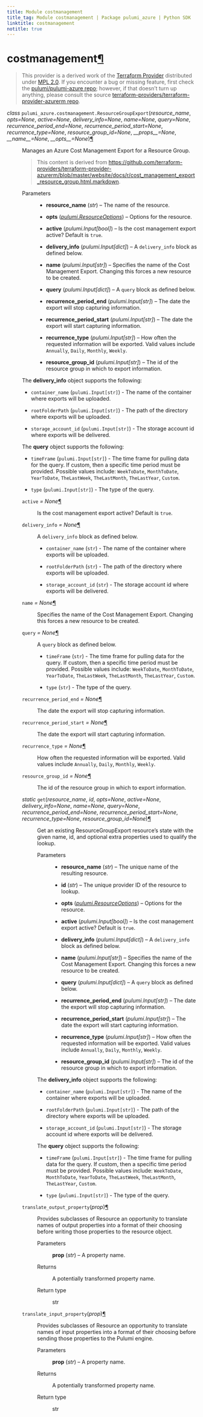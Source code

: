 ```yaml
---
title: Module costmanagement
title_tag: Module costmanagement | Package pulumi_azure | Python SDK
linktitle: costmanagement
notitle: true
---
```


<div class="section" id="costmanagement">
<h1>costmanagement<a class="headerlink" href="#costmanagement" title="Permalink to this headline">¶</a></h1>
<blockquote>
<div><p>This provider is a derived work of the <a class="reference external" href="https://github.com/terraform-providers/terraform-provider-azurerm">Terraform Provider</a> distributed under
<a class="reference external" href="https://www.mozilla.org/en-US/MPL/2.0/">MPL 2.0</a>. If you encounter a bug or missing feature, first check the
<a class="reference external" href="https://github.com/pulumi/pulumi-azure/issues">pulumi/pulumi-azure repo</a>; however, if that doesn’t turn up
anything, please consult the source <a class="reference external" href="https://github.com/terraform-providers/terraform-provider-azurerm/issues">terraform-providers/terraform-provider-azurerm repo</a>.</p>
</div></blockquote>
<span class="target" id="module-pulumi_azure.costmanagement"></span><dl class="class">
<dt id="pulumi_azure.costmanagement.ResourceGroupExport">
<em class="property">class </em><code class="sig-prename descclassname">pulumi_azure.costmanagement.</code><code class="sig-name descname">ResourceGroupExport</code><span class="sig-paren">(</span><em class="sig-param">resource_name</em>, <em class="sig-param">opts=None</em>, <em class="sig-param">active=None</em>, <em class="sig-param">delivery_info=None</em>, <em class="sig-param">name=None</em>, <em class="sig-param">query=None</em>, <em class="sig-param">recurrence_period_end=None</em>, <em class="sig-param">recurrence_period_start=None</em>, <em class="sig-param">recurrence_type=None</em>, <em class="sig-param">resource_group_id=None</em>, <em class="sig-param">__props__=None</em>, <em class="sig-param">__name__=None</em>, <em class="sig-param">__opts__=None</em><span class="sig-paren">)</span><a class="headerlink" href="#pulumi_azure.costmanagement.ResourceGroupExport" title="Permalink to this definition">¶</a></dt>
<dd><p>Manages an Azure Cost Management Export for a Resource Group.</p>
<blockquote>
<div><p>This content is derived from <a class="reference external" href="https://github.com/terraform-providers/terraform-provider-azurerm/blob/master/website/docs/r/cost_management_export_resource_group.html.markdown">https://github.com/terraform-providers/terraform-provider-azurerm/blob/master/website/docs/r/cost_management_export_resource_group.html.markdown</a>.</p>
</div></blockquote>
<dl class="field-list simple">
<dt class="field-odd">Parameters</dt>
<dd class="field-odd"><ul class="simple">
<li><p><strong>resource_name</strong> (<em>str</em>) – The name of the resource.</p></li>
<li><p><strong>opts</strong> (<a class="reference internal" href="../../pulumi/#pulumi.ResourceOptions" title="pulumi.ResourceOptions"><em>pulumi.ResourceOptions</em></a>) – Options for the resource.</p></li>
<li><p><strong>active</strong> (<em>pulumi.Input</em><em>[</em><em>bool</em><em>]</em>) – Is the cost management export active? Default is <code class="docutils literal notranslate"><span class="pre">true</span></code>.</p></li>
<li><p><strong>delivery_info</strong> (<em>pulumi.Input</em><em>[</em><em>dict</em><em>]</em>) – A <code class="docutils literal notranslate"><span class="pre">delivery_info</span></code> block as defined below.</p></li>
<li><p><strong>name</strong> (<em>pulumi.Input</em><em>[</em><em>str</em><em>]</em>) – Specifies the name of the Cost Management Export. Changing this forces a new resource to be created.</p></li>
<li><p><strong>query</strong> (<em>pulumi.Input</em><em>[</em><em>dict</em><em>]</em>) – A <code class="docutils literal notranslate"><span class="pre">query</span></code> block as defined below.</p></li>
<li><p><strong>recurrence_period_end</strong> (<em>pulumi.Input</em><em>[</em><em>str</em><em>]</em>) – The date the export will stop capturing information.</p></li>
<li><p><strong>recurrence_period_start</strong> (<em>pulumi.Input</em><em>[</em><em>str</em><em>]</em>) – The date the export will start capturing information.</p></li>
<li><p><strong>recurrence_type</strong> (<em>pulumi.Input</em><em>[</em><em>str</em><em>]</em>) – How often the requested information will be exported. Valid values include <code class="docutils literal notranslate"><span class="pre">Annually</span></code>, <code class="docutils literal notranslate"><span class="pre">Daily</span></code>, <code class="docutils literal notranslate"><span class="pre">Monthly</span></code>, <code class="docutils literal notranslate"><span class="pre">Weekly</span></code>.</p></li>
<li><p><strong>resource_group_id</strong> (<em>pulumi.Input</em><em>[</em><em>str</em><em>]</em>) – The id of the resource group in which to export information.</p></li>
</ul>
</dd>
</dl>
<p>The <strong>delivery_info</strong> object supports the following:</p>
<ul class="simple">
<li><p><code class="docutils literal notranslate"><span class="pre">container_name</span></code> (<code class="docutils literal notranslate"><span class="pre">pulumi.Input[str]</span></code>) - The name of the container where exports will be uploaded.</p></li>
<li><p><code class="docutils literal notranslate"><span class="pre">rootFolderPath</span></code> (<code class="docutils literal notranslate"><span class="pre">pulumi.Input[str]</span></code>) - The path of the directory where exports will be uploaded.</p></li>
<li><p><code class="docutils literal notranslate"><span class="pre">storage_account_id</span></code> (<code class="docutils literal notranslate"><span class="pre">pulumi.Input[str]</span></code>) - The storage account id where exports will be delivered.</p></li>
</ul>
<p>The <strong>query</strong> object supports the following:</p>
<ul class="simple">
<li><p><code class="docutils literal notranslate"><span class="pre">timeFrame</span></code> (<code class="docutils literal notranslate"><span class="pre">pulumi.Input[str]</span></code>) - The time frame for pulling data for the query. If custom, then a specific time period must be provided. Possible values include: <code class="docutils literal notranslate"><span class="pre">WeekToDate</span></code>, <code class="docutils literal notranslate"><span class="pre">MonthToDate</span></code>, <code class="docutils literal notranslate"><span class="pre">YearToDate</span></code>, <code class="docutils literal notranslate"><span class="pre">TheLastWeek</span></code>, <code class="docutils literal notranslate"><span class="pre">TheLastMonth</span></code>, <code class="docutils literal notranslate"><span class="pre">TheLastYear</span></code>, <code class="docutils literal notranslate"><span class="pre">Custom</span></code>.</p></li>
<li><p><code class="docutils literal notranslate"><span class="pre">type</span></code> (<code class="docutils literal notranslate"><span class="pre">pulumi.Input[str]</span></code>) - The type of the query.</p></li>
</ul>
<dl class="attribute">
<dt id="pulumi_azure.costmanagement.ResourceGroupExport.active">
<code class="sig-name descname">active</code><em class="property"> = None</em><a class="headerlink" href="#pulumi_azure.costmanagement.ResourceGroupExport.active" title="Permalink to this definition">¶</a></dt>
<dd><p>Is the cost management export active? Default is <code class="docutils literal notranslate"><span class="pre">true</span></code>.</p>
</dd></dl>

<dl class="attribute">
<dt id="pulumi_azure.costmanagement.ResourceGroupExport.delivery_info">
<code class="sig-name descname">delivery_info</code><em class="property"> = None</em><a class="headerlink" href="#pulumi_azure.costmanagement.ResourceGroupExport.delivery_info" title="Permalink to this definition">¶</a></dt>
<dd><p>A <code class="docutils literal notranslate"><span class="pre">delivery_info</span></code> block as defined below.</p>
<ul class="simple">
<li><p><code class="docutils literal notranslate"><span class="pre">container_name</span></code> (<code class="docutils literal notranslate"><span class="pre">str</span></code>) - The name of the container where exports will be uploaded.</p></li>
<li><p><code class="docutils literal notranslate"><span class="pre">rootFolderPath</span></code> (<code class="docutils literal notranslate"><span class="pre">str</span></code>) - The path of the directory where exports will be uploaded.</p></li>
<li><p><code class="docutils literal notranslate"><span class="pre">storage_account_id</span></code> (<code class="docutils literal notranslate"><span class="pre">str</span></code>) - The storage account id where exports will be delivered.</p></li>
</ul>
</dd></dl>

<dl class="attribute">
<dt id="pulumi_azure.costmanagement.ResourceGroupExport.name">
<code class="sig-name descname">name</code><em class="property"> = None</em><a class="headerlink" href="#pulumi_azure.costmanagement.ResourceGroupExport.name" title="Permalink to this definition">¶</a></dt>
<dd><p>Specifies the name of the Cost Management Export. Changing this forces a new resource to be created.</p>
</dd></dl>

<dl class="attribute">
<dt id="pulumi_azure.costmanagement.ResourceGroupExport.query">
<code class="sig-name descname">query</code><em class="property"> = None</em><a class="headerlink" href="#pulumi_azure.costmanagement.ResourceGroupExport.query" title="Permalink to this definition">¶</a></dt>
<dd><p>A <code class="docutils literal notranslate"><span class="pre">query</span></code> block as defined below.</p>
<ul class="simple">
<li><p><code class="docutils literal notranslate"><span class="pre">timeFrame</span></code> (<code class="docutils literal notranslate"><span class="pre">str</span></code>) - The time frame for pulling data for the query. If custom, then a specific time period must be provided. Possible values include: <code class="docutils literal notranslate"><span class="pre">WeekToDate</span></code>, <code class="docutils literal notranslate"><span class="pre">MonthToDate</span></code>, <code class="docutils literal notranslate"><span class="pre">YearToDate</span></code>, <code class="docutils literal notranslate"><span class="pre">TheLastWeek</span></code>, <code class="docutils literal notranslate"><span class="pre">TheLastMonth</span></code>, <code class="docutils literal notranslate"><span class="pre">TheLastYear</span></code>, <code class="docutils literal notranslate"><span class="pre">Custom</span></code>.</p></li>
<li><p><code class="docutils literal notranslate"><span class="pre">type</span></code> (<code class="docutils literal notranslate"><span class="pre">str</span></code>) - The type of the query.</p></li>
</ul>
</dd></dl>

<dl class="attribute">
<dt id="pulumi_azure.costmanagement.ResourceGroupExport.recurrence_period_end">
<code class="sig-name descname">recurrence_period_end</code><em class="property"> = None</em><a class="headerlink" href="#pulumi_azure.costmanagement.ResourceGroupExport.recurrence_period_end" title="Permalink to this definition">¶</a></dt>
<dd><p>The date the export will stop capturing information.</p>
</dd></dl>

<dl class="attribute">
<dt id="pulumi_azure.costmanagement.ResourceGroupExport.recurrence_period_start">
<code class="sig-name descname">recurrence_period_start</code><em class="property"> = None</em><a class="headerlink" href="#pulumi_azure.costmanagement.ResourceGroupExport.recurrence_period_start" title="Permalink to this definition">¶</a></dt>
<dd><p>The date the export will start capturing information.</p>
</dd></dl>

<dl class="attribute">
<dt id="pulumi_azure.costmanagement.ResourceGroupExport.recurrence_type">
<code class="sig-name descname">recurrence_type</code><em class="property"> = None</em><a class="headerlink" href="#pulumi_azure.costmanagement.ResourceGroupExport.recurrence_type" title="Permalink to this definition">¶</a></dt>
<dd><p>How often the requested information will be exported. Valid values include <code class="docutils literal notranslate"><span class="pre">Annually</span></code>, <code class="docutils literal notranslate"><span class="pre">Daily</span></code>, <code class="docutils literal notranslate"><span class="pre">Monthly</span></code>, <code class="docutils literal notranslate"><span class="pre">Weekly</span></code>.</p>
</dd></dl>

<dl class="attribute">
<dt id="pulumi_azure.costmanagement.ResourceGroupExport.resource_group_id">
<code class="sig-name descname">resource_group_id</code><em class="property"> = None</em><a class="headerlink" href="#pulumi_azure.costmanagement.ResourceGroupExport.resource_group_id" title="Permalink to this definition">¶</a></dt>
<dd><p>The id of the resource group in which to export information.</p>
</dd></dl>

<dl class="method">
<dt id="pulumi_azure.costmanagement.ResourceGroupExport.get">
<em class="property">static </em><code class="sig-name descname">get</code><span class="sig-paren">(</span><em class="sig-param">resource_name</em>, <em class="sig-param">id</em>, <em class="sig-param">opts=None</em>, <em class="sig-param">active=None</em>, <em class="sig-param">delivery_info=None</em>, <em class="sig-param">name=None</em>, <em class="sig-param">query=None</em>, <em class="sig-param">recurrence_period_end=None</em>, <em class="sig-param">recurrence_period_start=None</em>, <em class="sig-param">recurrence_type=None</em>, <em class="sig-param">resource_group_id=None</em><span class="sig-paren">)</span><a class="headerlink" href="#pulumi_azure.costmanagement.ResourceGroupExport.get" title="Permalink to this definition">¶</a></dt>
<dd><p>Get an existing ResourceGroupExport resource’s state with the given name, id, and optional extra
properties used to qualify the lookup.</p>
<dl class="field-list simple">
<dt class="field-odd">Parameters</dt>
<dd class="field-odd"><ul class="simple">
<li><p><strong>resource_name</strong> (<em>str</em>) – The unique name of the resulting resource.</p></li>
<li><p><strong>id</strong> (<em>str</em>) – The unique provider ID of the resource to lookup.</p></li>
<li><p><strong>opts</strong> (<a class="reference internal" href="../../pulumi/#pulumi.ResourceOptions" title="pulumi.ResourceOptions"><em>pulumi.ResourceOptions</em></a>) – Options for the resource.</p></li>
<li><p><strong>active</strong> (<em>pulumi.Input</em><em>[</em><em>bool</em><em>]</em>) – Is the cost management export active? Default is <code class="docutils literal notranslate"><span class="pre">true</span></code>.</p></li>
<li><p><strong>delivery_info</strong> (<em>pulumi.Input</em><em>[</em><em>dict</em><em>]</em>) – A <code class="docutils literal notranslate"><span class="pre">delivery_info</span></code> block as defined below.</p></li>
<li><p><strong>name</strong> (<em>pulumi.Input</em><em>[</em><em>str</em><em>]</em>) – Specifies the name of the Cost Management Export. Changing this forces a new resource to be created.</p></li>
<li><p><strong>query</strong> (<em>pulumi.Input</em><em>[</em><em>dict</em><em>]</em>) – A <code class="docutils literal notranslate"><span class="pre">query</span></code> block as defined below.</p></li>
<li><p><strong>recurrence_period_end</strong> (<em>pulumi.Input</em><em>[</em><em>str</em><em>]</em>) – The date the export will stop capturing information.</p></li>
<li><p><strong>recurrence_period_start</strong> (<em>pulumi.Input</em><em>[</em><em>str</em><em>]</em>) – The date the export will start capturing information.</p></li>
<li><p><strong>recurrence_type</strong> (<em>pulumi.Input</em><em>[</em><em>str</em><em>]</em>) – How often the requested information will be exported. Valid values include <code class="docutils literal notranslate"><span class="pre">Annually</span></code>, <code class="docutils literal notranslate"><span class="pre">Daily</span></code>, <code class="docutils literal notranslate"><span class="pre">Monthly</span></code>, <code class="docutils literal notranslate"><span class="pre">Weekly</span></code>.</p></li>
<li><p><strong>resource_group_id</strong> (<em>pulumi.Input</em><em>[</em><em>str</em><em>]</em>) – The id of the resource group in which to export information.</p></li>
</ul>
</dd>
</dl>
<p>The <strong>delivery_info</strong> object supports the following:</p>
<ul class="simple">
<li><p><code class="docutils literal notranslate"><span class="pre">container_name</span></code> (<code class="docutils literal notranslate"><span class="pre">pulumi.Input[str]</span></code>) - The name of the container where exports will be uploaded.</p></li>
<li><p><code class="docutils literal notranslate"><span class="pre">rootFolderPath</span></code> (<code class="docutils literal notranslate"><span class="pre">pulumi.Input[str]</span></code>) - The path of the directory where exports will be uploaded.</p></li>
<li><p><code class="docutils literal notranslate"><span class="pre">storage_account_id</span></code> (<code class="docutils literal notranslate"><span class="pre">pulumi.Input[str]</span></code>) - The storage account id where exports will be delivered.</p></li>
</ul>
<p>The <strong>query</strong> object supports the following:</p>
<ul class="simple">
<li><p><code class="docutils literal notranslate"><span class="pre">timeFrame</span></code> (<code class="docutils literal notranslate"><span class="pre">pulumi.Input[str]</span></code>) - The time frame for pulling data for the query. If custom, then a specific time period must be provided. Possible values include: <code class="docutils literal notranslate"><span class="pre">WeekToDate</span></code>, <code class="docutils literal notranslate"><span class="pre">MonthToDate</span></code>, <code class="docutils literal notranslate"><span class="pre">YearToDate</span></code>, <code class="docutils literal notranslate"><span class="pre">TheLastWeek</span></code>, <code class="docutils literal notranslate"><span class="pre">TheLastMonth</span></code>, <code class="docutils literal notranslate"><span class="pre">TheLastYear</span></code>, <code class="docutils literal notranslate"><span class="pre">Custom</span></code>.</p></li>
<li><p><code class="docutils literal notranslate"><span class="pre">type</span></code> (<code class="docutils literal notranslate"><span class="pre">pulumi.Input[str]</span></code>) - The type of the query.</p></li>
</ul>
</dd></dl>

<dl class="method">
<dt id="pulumi_azure.costmanagement.ResourceGroupExport.translate_output_property">
<code class="sig-name descname">translate_output_property</code><span class="sig-paren">(</span><em class="sig-param">prop</em><span class="sig-paren">)</span><a class="headerlink" href="#pulumi_azure.costmanagement.ResourceGroupExport.translate_output_property" title="Permalink to this definition">¶</a></dt>
<dd><p>Provides subclasses of Resource an opportunity to translate names of output properties
into a format of their choosing before writing those properties to the resource object.</p>
<dl class="field-list simple">
<dt class="field-odd">Parameters</dt>
<dd class="field-odd"><p><strong>prop</strong> (<em>str</em>) – A property name.</p>
</dd>
<dt class="field-even">Returns</dt>
<dd class="field-even"><p>A potentially transformed property name.</p>
</dd>
<dt class="field-odd">Return type</dt>
<dd class="field-odd"><p>str</p>
</dd>
</dl>
</dd></dl>

<dl class="method">
<dt id="pulumi_azure.costmanagement.ResourceGroupExport.translate_input_property">
<code class="sig-name descname">translate_input_property</code><span class="sig-paren">(</span><em class="sig-param">prop</em><span class="sig-paren">)</span><a class="headerlink" href="#pulumi_azure.costmanagement.ResourceGroupExport.translate_input_property" title="Permalink to this definition">¶</a></dt>
<dd><p>Provides subclasses of Resource an opportunity to translate names of input properties into
a format of their choosing before sending those properties to the Pulumi engine.</p>
<dl class="field-list simple">
<dt class="field-odd">Parameters</dt>
<dd class="field-odd"><p><strong>prop</strong> (<em>str</em>) – A property name.</p>
</dd>
<dt class="field-even">Returns</dt>
<dd class="field-even"><p>A potentially transformed property name.</p>
</dd>
<dt class="field-odd">Return type</dt>
<dd class="field-odd"><p>str</p>
</dd>
</dl>
</dd></dl>

</dd></dl>

</div>
